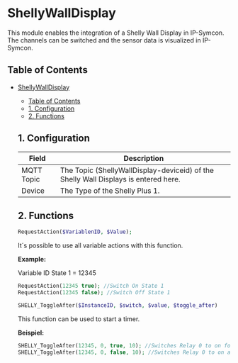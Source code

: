# ShellyWallDisplay
   This module enables the integration of a Shelly Wall Display in IP-Symcon.\
   The channels can be switched and the sensor data is visualized in IP-Symcon.   
    
   ## Table of Contents
- [ShellyWallDisplay](#shellyplus1pm)
  - [Table of Contents](#table-of-contents)
  - [1. Configuration](#1-configuration)
  - [2. Functions](#2-functions)
   
   ## 1. Configuration
   
   Field        | Description
   ------------ | -------------
   MQTT Topic   | The Topic (ShellyWallDisplay-deviceid) of the Shelly Wall Displays is entered here.
   Device       | The Type of the Shelly Plus 1.
   
   ## 2. Functions

   ```php
   RequestAction($VariablenID, $Value);
   ```
   It´s possible to use all variable actions with this function.
   
   **Example:**

   Variable ID State 1 = 12345
   
   ```php
   RequestAction(12345 true); //Switch On State 1
   RequestAction(12345 false); //Switch Off State 1
   ```

   ```php
   SHELLY_ToggleAfter($InstanceID, $switch, $value, $toggle_after)
   ```
   This function can be used to start a timer.

   **Beispiel:**

   ```php
   SHELLY_ToggleAfter(12345, 0, true, 10); //Switches Relay 0 to on for 10 seconds.
   SHELLY_ToggleAfter(12345, 0, false, 10); //Switches Relay 0 to on after 10 seconds.
